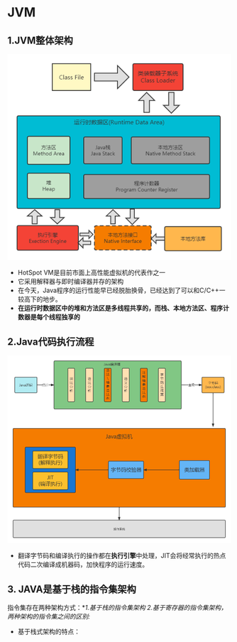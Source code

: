 # JVM

## 1.JVM整体架构

![JVM系统架构](https://raw.githubusercontent.com/bigshcool/myPic/main/202207211026047_JVM_%E7%B3%BB%E7%BB%9F%E6%9E%B6%E6%9E%84.png)

- HotSpot VM是目前市面上高性能虚拟机的代表作之一
- 它采用解释器与即时编译器并存的架构
- 在今天，Java程序的运行性能早已经脱胎换骨，已经达到了可以和C/C++一较高下的地步。
- **在运行时数据区中的堆和方法区是多线程共享的，而栈、本地方法区、程序计数器是每个线程独享的**

## 2.Java代码执行流程

![](https://raw.githubusercontent.com/bigshcool/myPic/main/202207211128873_java_%E4%BB%A3%E7%A0%81%E6%B5%81%E7%A8%8B%E5%9B%BE.png)

- 翻译字节码和编译执行的操作都在**执行引擎**中处理，JIT会将经常执行的热点代码二次编译成机器码，加快程序的运行速度。

## 3. JAVA是基于栈的指令集架构

指令集存在两种架构方式：**1.基于栈的指令集架构 2.基于寄存器的指令集架构，两种架构的指令集之间的区别:*

- 基于栈式架构的特点：